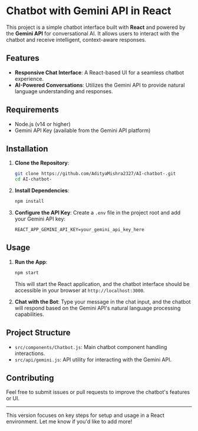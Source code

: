 
# Chatbot with Gemini API in React

This project is a simple chatbot interface built with **React** and powered by the **Gemini API** for conversational AI. It allows users to interact with the chatbot and receive intelligent, context-aware responses.

## Features
- **Responsive Chat Interface**: A React-based UI for a seamless chatbot experience.
- **AI-Powered Conversations**: Utilizes the Gemini API to provide natural language understanding and responses.

## Requirements
- Node.js (v14 or higher)
- Gemini API Key (available from the Gemini API platform)

## Installation

1. **Clone the Repository**:
   ```bash
   git clone https://github.com/AdityaMishra2327/AI-chatbot-.git
   cd AI-chatbot-
   ```

2. **Install Dependencies**:
   ```bash
   npm install
   ```

3. **Configure the API Key**:
   Create a `.env` file in the project root and add your Gemini API key:
   ```plaintext
   REACT_APP_GEMINI_API_KEY=your_gemini_api_key_here
   ```

## Usage

1. **Run the App**:
   ```bash
   npm start
   ```
   This will start the React application, and the chatbot interface should be accessible in your browser at `http://localhost:3000`.

2. **Chat with the Bot**: Type your message in the chat input, and the chatbot will respond based on the Gemini API's natural language processing capabilities.

## Project Structure
- `src/components/Chatbot.js`: Main chatbot component handling interactions.
- `src/api/gemini.js`: API utility for interacting with the Gemini API.

## Contributing
Feel free to submit issues or pull requests to improve the chatbot's features or UI.

---

This version focuses on key steps for setup and usage in a React environment. Let me know if you'd like to add more!
